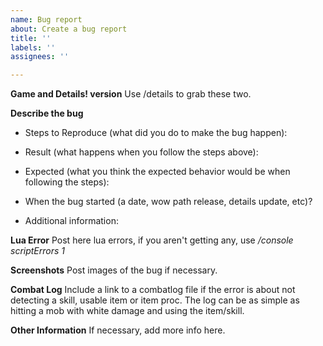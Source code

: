 ```yaml
---
name: Bug report
about: Create a bug report
title: ''
labels: ''
assignees: ''

---
```


**Game and Details! version**
Use /details to grab these two.


**Describe the bug**
- Steps to Reproduce (what did you do to make the bug happen):

- Result (what happens when you follow the steps above):

- Expected (what you think the expected behavior would be when following the steps):

- When the bug started (a date, wow path release, details update, etc)?

- Additional information:


**Lua Error**
Post here lua errors, if you aren't getting any, use */console scriptErrors 1*


**Screenshots**
Post images of the bug if necessary.


**Combat Log**
Include a link to a combatlog file if the error is about not detecting a skill, usable item or item proc.
The log can be as simple as hitting a mob with white damage and using the item/skill.


**Other Information**
If necessary, add more info here.
